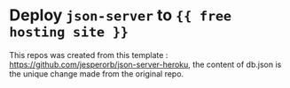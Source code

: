 # Deploy `json-server` to `{{ free hosting site }}`

This repos was created from this template : https://github.com/jesperorb/json-server-heroku, the content of db.json is the unique change made from the original repo.
